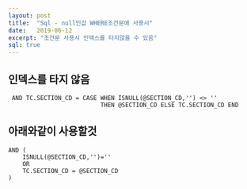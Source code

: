 ```yaml
---
layout: post
title:  "Sql - null인값 WHERE조건문에 사용시"
date:   2019-06-12
excerpt: "조건문 사용시 인덱스를 타지않을 수 있음"
sql: true
---
```



## 인덱스를 타지 않음
~~~
 AND TC.SECTION_CD = CASE WHEN ISNULL(@SECTION_CD,'') <> '' 
                          THEN @SECTION_CD ELSE TC.SECTION_CD END
~~~


## 아래와같이 사용할것
~~~
AND (
    ISNULL(@SECTION_CD,'')=''
    OR
    TC.SECTION_CD = @SECTION_CD
)
~~~

